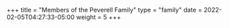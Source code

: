 +++
title = "Members of the Peverell Family"
type = "family"
date = 2022-02-05T04:27:33-05:00
weight = 5
+++

